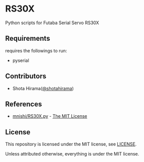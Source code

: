 # RS30X

Python scripts for Futaba Serial Servo RS30X

## Requirements
requires the followings to run:

* pyserial

## Contributors 

* Shota Hirama([@shotahirama](https://github.com/shotahirama))

## References

* [mnishi/RS30X.py](https://github.com/mnishi/RS30X.py) - [The MIT License](https://github.com/mnishi/RS30X.py/blob/master/LICENSE)

## License

This repository is licensed under the MIT license, see [LICENSE](https://github.com/Tiryoh/RS30X/blob/master/LICENSE).

Unless attributed otherwise, everything is under the MIT license.

